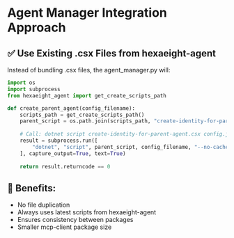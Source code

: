 # Agent Manager Integration Approach

## ✅ Use Existing .csx Files from hexaeight-agent

Instead of bundling .csx files, the agent_manager.py will:

```python
import os
import subprocess
from hexaeight_agent import get_create_scripts_path

def create_parent_agent(config_filename):
    scripts_path = get_create_scripts_path()
    parent_script = os.path.join(scripts_path, "create-identity-for-parent-agent.csx")
    
    # Call: dotnet script create-identity-for-parent-agent.csx config.json --no-cache
    result = subprocess.run([
        "dotnet", "script", parent_script, config_filename, "--no-cache"
    ], capture_output=True, text=True)
    
    return result.returncode == 0
```

## 🎯 Benefits:
- No file duplication
- Always uses latest scripts from hexaeight-agent
- Ensures consistency between packages
- Smaller mcp-client package size
